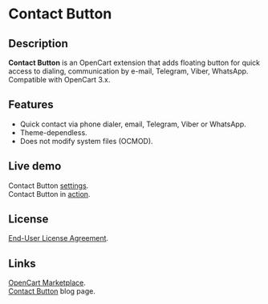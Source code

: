 # Contact Button

## Description
**Contact Button** is an OpenCart extension that adds floating button for quick access to dialing, communication by e-mail, Telegram, Viber, WhatsApp.  
Compatible with OpenCart 3.x.

## Features
* Quick contact via phone dialer, email, Telegram, Viber or WhatsApp.
* Theme-dependless.
* Does not modify system files (OCMOD).

## Live demo
Contact Button [settings](https://demo.ocmod.space/a/admin/index.php?route=extension/module/contact_button).  
Contact Button in [action](https://demo.ocmod.space/a).  

## License
[End-User License Agreement](https://raw.githubusercontent.com/ocmod-space/ocmod-contact-button/main/EULA.txt).  

## Links
[OpenCart Marketplace](https://www.opencart.com/index.php?route=marketplace/extension/info&extension_id=43102).  
[Contact Button](https://www.ocmod.space/contact-button/) blog page.  
